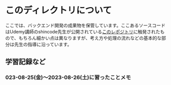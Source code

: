# このディレクトリについて

ここでは、バックエンド開発の成果物を保管しています。ここあるソースコードはUdemy講師のshincode先生が公開されている[このレポジトリ](https://github.com/Shin-sibainu/udemy-sns-api)に触発されたもので、もちろん細かい点は異なりますが、考え方や処理の流れなどの基本的な部分は先生の指導に沿っています。  

## 学習記録など

### 023-08-25(金)〜2023-08-26(土)に習ったことメモ
